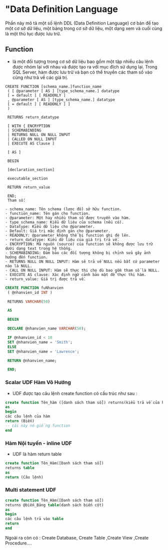 # "Data Definition Language

Phần này mô tả một số lệnh DDL (Data Definition Language) cơ bản để tạo một cơ sở dữ liệu, một bảng trong cơ sở dữ liệu, một dạng xem và cuối cùng là một thủ tục được lưu trữ.


## Function

- là một đối tượng trong cơ sở dữ liệu bao gồm một tập nhiều câu lệnh được nhóm lại với nhau và được tạo ra với mục đích sử dụng lại. Trong SQL Server, hàm được lưu trữ và bạn có thể truyền các tham số vào cũng như trả về các giá trị.

```console
CREATE FUNCTION [schema_name.]function_name
 ( [ @parameter [ AS ] [type_schema_name.] datatype
 [ = default ] [ READONLY ]
 , @parameter [ AS ] [type_schema_name.] datatype
 [ = default ] [ READONLY ] ]
 )

 RETURNS return_datatype

 [ WITH { ENCRYPTION
 | SCHEMABINDING
 | RETURNS NULL ON NULL INPUT
 | CALLED ON NULL INPUT
 | EXECUTE AS Clause ]

 [ AS ]

 BEGIN

 [declaration_section]

 executable_section

 RETURN return_value

 END;
 Tham số:

- schema_name: Tên schema (lược đồ) sở hữu function.
- function_name: Tên gán cho function.
- @parameter: Một hay nhiều tham số được truyền vào hàm.
- type_schema_name: Kiểu dữ liệu của schema (nếu có).
- Datatype: Kiểu dữ liệu cho @parameter.
- Default: Giá trị mặc định gán cho @parameter.
- READONLY: @parameter không thể bị function ghi đè lên.
- return_datatype: Kiểu dữ liệu của giá trị trả về.
- ENCRYPTION: Mã nguồn (source) của function sẽ không được lưu trữ dưới dạng text trong hệ thống.
- SCHEMABINDING: Đảm bảo các đối tượng không bị chỉnh sửa gây ảnh hưởng đến function.
- RETURNS NULL ON NULL INPUT: Hàm sẽ trả về NULL nếu bất cứ parameter nào là NULL.
- CALL ON NULL INPUT: Hàm sẽ thực thi cho dù bao gồm tham số là NULL.
- EXECUTE AS clause: Xác định ngữ cảnh bảo mật để thực thi hàm.
- return_value: Giá trị được trả về.
```

```sql
CREATE FUNCTION fuNhanvien
 ( @nhanvien_id INT )

 RETURNS VARCHAR(50)

 AS

 BEGIN

 DECLARE @nhanvien_name VARCHAR(50);

 IF @nhanvien_id < 10
 SET @nhanvien_name = 'Smith';
 ELSE
 SET @nhanvien_name = 'Lawrence';

 RETURN @nhanvien_name;

 END;
```

### Scalar UDF Hàm Vô Hướng

- UDF được tạo câu lệnh create function có cấu trúc như sau :

```sql
create function Tên_hàm ([danh sách tham số]) returns(kiểu trả về của hàm)
as
begin
các câu lệnh của hàm
return (Biến)
-- cái này nó giống function
end
```

### Hàm Nội tuyến - inline UDF

- UDF là hàm return table

```sql
create function Tên_Hàm([Danh sách tham số])
returns table
as
return (Câu lệnh)
```

### Multi statement UDF

```sql
create function Tên_Hàm([Danh sách tham số])
returns @biến_Bảng table(danh sách biến cột)
as
begin
các câu lệnh trả vào table
return
end
```

Ngoài ra còn có : Create Database, Create Table ,Create View ,Create Procedure....
